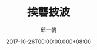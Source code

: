 ---
issue: 247
title: 挨礱披波
author: 邱一帆
language: 四縣
date: 2017-10-26T00:00:00.000+08:00
topic: 抒懷
difficulty: 2
wikidata: Q98096119
wikidata_link: https://www.wikidata.org/wiki/Q98096119
---